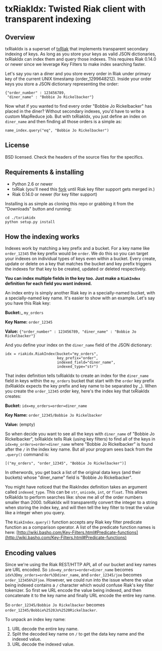 # txRiakIdx: Twisted Riak client with transparent indexing #

## Overview ##

txRiakIdx is a superset of [txRiak](http://github/williamsjj/txriak) that implements transparent secondary indexing of keys. As long as you store your keys as valid JSON dictionaries, txRiakIdx can index them and query those indexes. This requires Riak 0.14.0 or newer since we leverage Key Filters to make index searching faster.

Let's say you ran a diner and you store every order in Riak under primary key of the current UNIX timestamp (order_1299648212). Inside your order keys you store a JSON dictionary representing the order:


	{"order_number" : 123456789,
	 "diner_name" : "Bobbie Jo Rickelbacker"}


Now what if you wanted to find every order "Bobbie Jo Rickelbacker" has placed in the diner? Without secondary indexes, you'd have to write a custom MapReduce job. But with txRiakIdx, you just define an index on `diner_name` and then finding all those orders is a simple as:

	name_index.query("eq", "Bobbie Jo Rickelbacker")

## License ##

BSD licensed. Check the headers of the source files for the specifics.

## Requirements & installing ##

* Python 2.6 or newer
* txRiak (you'll need this [fork](http://github/williamsjj/txriak) until Riak key filter support gets merged in.)
* Riak 0.14.0 or newer (for key filter support)

Installing is as simple as cloning this repo or grabbing it from the "Downloads" button and running:

	cd ./txriakidx
	python setup.py install

## How the indexing works ##

Indexes work by matching a key prefix and a bucket. For a key name like `order_12345` the key prefix would be `order`. We do this so you can target your indexes on individual types of keys even within a bucket. Every create, update or delete on a key that matches the bucket and key prefix triggers the indexes for that key to be created, updated or deleted respectively.

__You can index multiple fields in the key too. Just make a `RiakIndex` definition for each field you want indexed.__

An index entry is simply another Riak key in a specially-named bucket, with a specially-named key name. It's easier to show with an example. Let's say you have this Riak key:

__Bucket:___ `my_orders`

__Key Name:__ `order_12345`

__Value:__ `{"order_number" : 123456789, "diner_name" : "Bobbie Jo Rickelbacker"}`

And you define your index on the `diner_name` field of the JSON dictionary:

	idx = riakidx.RiakIndex(bucket="my_orders",
							key_prefix="order",
							indexed_field="diner_name",
							indexed_type="str")

That index definition tells txRiakIdx to create an index for the `diner_name` field in keys within the `my_orders` bucket that start with the `order` key prefix (txRiakIdx expects the key prefix and key name to be separated by \_). When you create the `order_12345` order key, here's the index key that txRiakIdx creates:

__Bucket:__ `idx=my_orders=order=diner_name`

__Key Name:__ `order_12345/Bobbie Jo Rickelbacker`

__Value:__ (empty)


So when decide you want to see all the keys with `diner_name` of "Bobbie Jo Rickelbacker", txRiakIdx tells Riak (using key filters) to find all of the keys in `idx=my_orders=order=diner_name` where "Bobbie Jo Rickelbacker" is found after the `/` in the index key name. But all your program sees back from the `.query()` command is:

	[("my_orders", "order_12345", "Bobbie Jo Rickelbacker")]

In otherwords, you get back a list of the original data keys (and their buckets) whose "diner\_name" field is "Bobbie Jo Rickelbacker".

You might have noticed that the RiakIndex definition takes an argument called `indexed_type`. This can be `str`, `unicode`, `int`, or `float`. This allows txRiakIdx to perform searches like: show me all of the order numbers smaller than 2000. txRiakIdx will transparently convert the integer to a string when storing the index key, and will then tell the key filter to treat the value like a integer when you query.

The `RiakIndex.query()` function accepts any Riak key filter predicate function as a comparison operator. A list of the predicate function names is here: [http://wiki.basho.com/Key-Filters.html#Predicate-functions](http://wiki.basho.com/Key-Filters.html#Predicate-functions)

## Encoding values ##

Since we're using the Riak REST/HTTP API, all of our bucket and key names are URL encoded. So `idx=my_orders=order=diner_name` becomes `idx%3Dmy_orders=order%3Ddiner_name`, and `order_12345/joe` becomes `order_123456%2Fjoe`. However, we could run into the issue where the value being indexed contains a `/` character which would confuse Riak's key filter tokenizer. So first we URL encode the value being indexed, and then concatenate it to the key name and finally URL encode the entire key name.

So `order_12345/Bobbie Jo Rickelbacker` becomes `order_12345/Bobbie%2520Jo%2520Rickelbacker`. 

To unpack an index key name:

1. URL decode the entire key name.
2. Split the decoded key name on `/` to get the data key name and the indexed value.
3. URL decode the indexed value.


